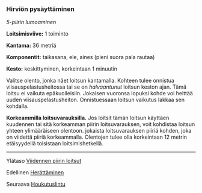 ### Hirviön pysäyttäminen

*5-piirin lumoaminen*

**Loitsimisviive:** 1 toiminto

**Kantama:** 36 metriä

**Komponentit:** taikasana, ele, aines (pieni suora pala rautaa)

**Kesto:** keskittyminen, korkeintaan 1 minuutin

Valitse olento, jonka näet loitsun kantamalla. Kohteen tulee onnistua viisauspelastusheitossa tai se on *halvaantunut* loitsun keston ajan. Tämä loitsu ei vaikuta epäkuolleisiin. Jokaisen vuoronsa lopuksi kohde voi heittää uuden viisauspelastusheiton. Onnistuessaan loitsun vaikutus lakkaa sen kohdalla.

**Korkeammilla loitsuvarauksilla.** Jos loitsit tämän loitsun käyttäen kuudennen tai sitä korkeamman piirin loitsuvarauksen, voit kohdistaa loitsun yhteen ylimääräiseen olentoon. jokaista loitsuvarauksen piiriä kohden, joka on viidettä piiriä korkeammalla. Olentojen tulee olla korkeintaan 12 metrin etäisyydellä toisistaan loitsimishetkellä. 

---

Ylätaso [Viidennen piirin loitsut](5_piirin_loitsut)

Edellinen [Herättäminen](Herättäminen)

Seuraava [Houkutuslintu](Houkutuslintu)
